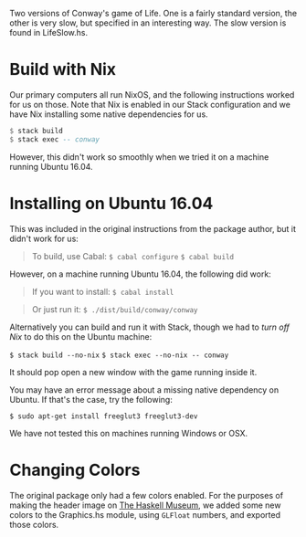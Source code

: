 Two versions of Conway's game of Life. One is a fairly standard version, the
other is very slow, but specified in an interesting way. The slow version is found in LifeSlow.hs.

# Build with Nix

Our primary computers all run NixOS, and the following instructions worked for us on those. Note that Nix is enabled in our Stack configuration and we have Nix installing some native dependencies for us.

```haskell
$ stack build
$ stack exec -- conway
```

However, this didn't work so smoothly when we tried it on a machine running Ubuntu 16.04.


# Installing on Ubuntu 16.04

This was included in the original instructions from the package author, but it didn't work for us:

> To build, use Cabal:
`$ cabal configure`
`$ cabal build`


However, on a machine running Ubuntu 16.04, the following did work:

> If you want to install:
`$ cabal install`

> Or just run it:
`$ ./dist/build/conway/conway`

Alternatively you can build and run it with Stack, though we had to *turn off Nix* to do this on the Ubuntu machine:

`$ stack build --no-nix`
`$ stack exec --no-nix -- conway`

It should pop open a new window with the game running inside it.

You may have an error message about a missing native dependency on Ubuntu. If that's the case, try the following:

`$ sudo apt-get install freeglut3 freeglut3-dev`

We have not tested this on machines running Windows or OSX.

# Changing Colors

The original package only had a few colors enabled. For the purposes of making the header image on [The Haskell Museum](https://typeclasses.com/haskell-museum), we added some new colors to the Graphics.hs module, using `GLFloat` numbers, and exported those colors.
